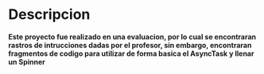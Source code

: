 <h1>Descripcion</h1>
<h4>Este proyecto fue realizado en una evaluacion, por lo cual se encontraran rastros de intrucciones dadas por el profesor, sin embargo, 
  encontraran fragmentos de codigo para utilizar de forma basica el AsyncTask y llenar un Spinner</h4>
